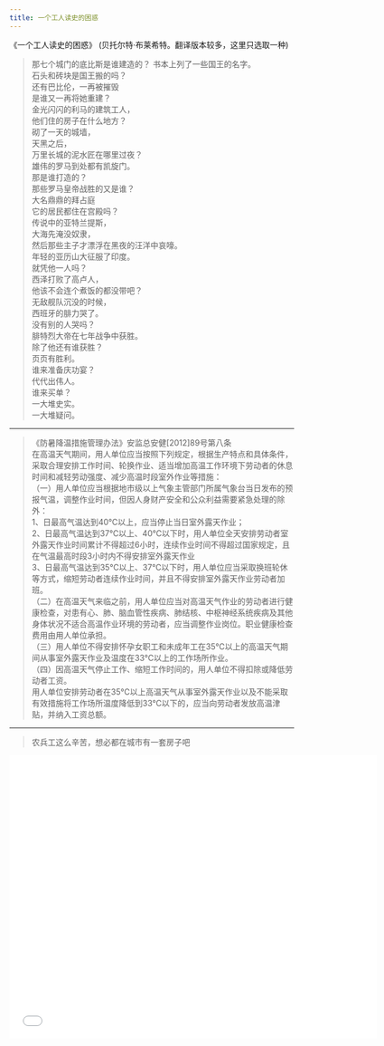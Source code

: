 ```yaml
---
title: 一个工人读史的困惑
---
```


《一个工人读史的困惑》
(贝托尔特·布莱希特。翻译版本较多，这里只选取一种)

>   那七个城门的底比斯是谁建造的？
    书本上列了一些国王的名字。<br>
    石头和砖块是国王搬的吗？<br>
    还有巴比伦，一再被摧毁<br>
    是谁又一再将她重建？<br>
    金光闪闪的利马的建筑工人，<br>
    他们住的房子在什么地方？<br>
    砌了一天的城墙，<br>
    天黑之后，<br>
    万里长城的泥水匠在哪里过夜？<br>
    雄伟的罗马到处都有凯旋门。<br>
    那是谁打造的？<br>
    那些罗马皇帝战胜的又是谁？<br>
    大名鼎鼎的拜占庭<br>
    它的居民都住在宫殿吗？<br>
    传说中的亚特兰提斯，<br>
    大海先淹没奴隶，<br>
    然后那些主子才漂浮在黑夜的汪洋中哀嚎。<br>
    年轻的亚历山大征服了印度。<br>
    就凭他一人吗？<br>
    西泽打败了高卢人，<br>
    他该不会连个煮饭的都没带吧？<br>
    无敌舰队沉没的时候，<br>
    西班牙的腓力哭了。<br>
    没有别的人哭吗？<br>
    腓特烈大帝在七年战争中获胜。<br>
    除了他还有谁获胜？<br>
    页页有胜利。<br>
    谁来准备庆功宴？<br>
    代代出伟人。<br>
    谁来买单？<br>
    一大堆史实。<br>
    一大堆疑问。<br>

---
>   《防暑降温措施管理办法》安监总安健[2012]89号第八条<br>
    在高温天气期间，用人单位应当按照下列规定，根据生产特点和具体条件，采取合理安排工作时间、轮换作业、适当增加高温工作环境下劳动者的休息时间和减轻劳动强度、减少高温时段室外作业等措施：<br>
    （一）用人单位应当根据地市级以上气象主管部门所属气象台当日发布的预报气温，调整作业时间，但因人身财产安全和公众利益需要紧急处理的除外：<br>
    1、日最高气温达到40℃以上，应当停止当日室外露天作业；<br>
    2、日最高气温达到37℃以上、40℃以下时，用人单位全天安排劳动者室外露天作业时间累计不得超过6小时，连续作业时间不得超过国家规定，且在气温最高时段3小时内不得安排室外露天作业<br>
    3、日最高气温达到35℃以上、37℃以下时，用人单位应当采取换班轮休等方式，缩短劳动者连续作业时间，并且不得安排室外露天作业劳动者加班。<br>
    （二）在高温天气来临之前，用人单位应当对高温天气作业的劳动者进行健康检查，对患有心、肺、脑血管性疾病、肺结核、中枢神经系统疾病及其他身体状况不适合高温作业环境的劳动者，应当调整作业岗位。职业健康检查费用由用人单位承担。<br>
    （三）用人单位不得安排怀孕女职工和未成年工在35℃以上的高温天气期间从事室外露天作业及温度在33℃以上的工作场所作业。<br>
    （四）因高温天气停止工作、缩短工作时间的，用人单位不得扣除或降低劳动者工资。<br>
    用人单位安排劳动者在35℃以上高温天气从事室外露天作业以及不能采取有效措施将工作场所温度降低到33℃以下的，应当向劳动者发放高温津贴，并纳入工资总额。<br>

---

> 农兵工这么辛苦，想必都在城市有一套房子吧

<iframe src="//player.bilibili.com/player.html?aid=634733432&bvid=BV16b4y1i7mi&cid=460501584&page=1" scrolling="no" border="0" frameborder="no" framespacing="0" allowfullscreen="true" width="650" height="500"> </iframe>

